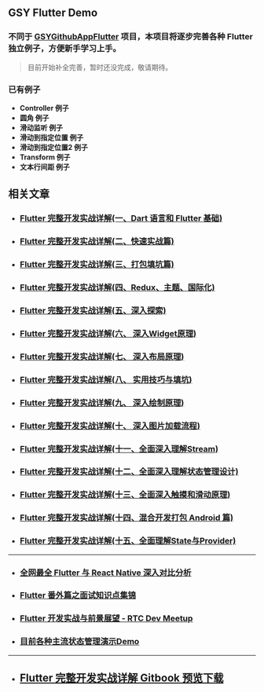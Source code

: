 ## GSY Flutter Demo

### 不同于 [GSYGithubAppFlutter](https://github.com/CarGuo/GSYGithubAppFlutter) 项目，本项目将逐步完善各种 Flutter 独立例子，方便新手学习上手。

> 目前开始补全完善，暂时还没完成，敬请期待。

### 已有例子

- **Controller 例子**
- **圆角 例子**
- **滑动监听 例子**
- **滑动到指定位置 例子**
- **滑动到指定位置2 例子**
- **Transform 例子**
- **文本行间距 例子**







## 相关文章

* ### [Flutter 完整开发实战详解(一、Dart 语言和 Flutter 基础)](https://juejin.im/entry/5b631e3e51882519861c2ef1 )
* ### [Flutter 完整开发实战详解(二、快速实战篇)](https://juejin.im/entry/5b685bd4e51d451994602cae )
* ### [Flutter 完整开发实战详解(三、打包填坑篇)](https://juejin.im/entry/5b6fd5ee6fb9a009d36a4104 )
* ### [Flutter 完整开发实战详解(四、Redux、主题、国际化)](https://juejin.im/post/5b79767ff265da435450a873 )
* ### [Flutter 完整开发实战详解(五、深入探索)](https://juejin.im/post/5bc450dff265da0a951f032b )
* ### [Flutter 完整开发实战详解(六、 深入Widget原理)](https://juejin.im/post/5c7e853151882549664b0543 )
* ### [Flutter 完整开发实战详解(七、 深入布局原理)](https://juejin.im/post/5c8c6ef7e51d450ba7233f51 )
* ### [Flutter 完整开发实战详解(八、 实用技巧与填坑)](https://juejin.im/post/5c9e328251882567b91e1cfb)
* ### [Flutter 完整开发实战详解(九、 深入绘制原理)](https://juejin.im/post/5ca0e0aff265da309728659a)
* ### [Flutter 完整开发实战详解(十、 深入图片加载流程)](https://juejin.im/post/5cb1896ce51d456e63760449)
* ### [Flutter 完整开发实战详解(十一、全面深入理解Stream)](https://juejin.im/post/5cc2acf86fb9a0321f042041)
* ### [Flutter 完整开发实战详解(十二、全面深入理解状态管理设计)](https://juejin.im/post/5cc816866fb9a03231209c7c)
* ### [Flutter 完整开发实战详解(十三、全面深入触摸和滑动原理)](https://juejin.im/post/5cd54839f265da03b2044c32)
* ### [Flutter 完整开发实战详解(十四、混合开发打包 Android 篇)](https://juejin.im/post/5cf527036fb9a07ed911acd8)
* ### [Flutter 完整开发实战详解(十五、全面理解State与Provider)](https://juejin.im/post/5d0634c7f265da1b91639232)

----
* ### [全网最全 Flutter 与 React Native 深入对比分析](https://juejin.im/post/5d0bac156fb9a07ec56e7f15)
* ### [Flutter 番外篇之面试知识点集锦](https://juejin.im/post/5cd9875ae51d453d022cb662)
* ### [Flutter 开发实战与前景展望 - RTC Dev Meetup](https://juejin.im/post/5ce7ddf95188257a2b1eac8a)
* ### [目前各种主流状态管理演示Demo](https://github.com/CarGuo/state_manager_demo)

----

- ## [Flutter 完整开发实战详解 Gitbook 预览下载](https://github.com/CarGuo/GSYFlutterBook)
